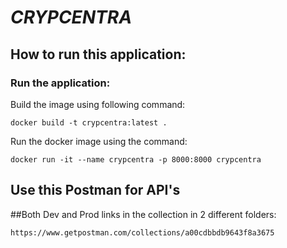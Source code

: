 # _**CRYPCENTRA**_

## How to run this application:

### Run the application:
Build the image using following command:
```
docker build -t crypcentra:latest .
```

Run the docker image using the command:
```
docker run -it --name crypcentra -p 8000:8000 crypcentra
```

## Use this Postman for API's
##Both Dev and Prod links in the collection in 2 different folders:
```
https://www.getpostman.com/collections/a00cdbbdb9643f8a3675
```